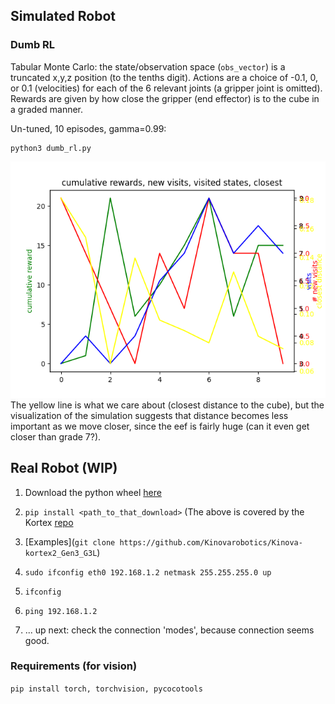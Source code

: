
## Simulated Robot
### Dumb RL
Tabular Monte Carlo: the state/observation space (`obs_vector`) is a truncated x,y,z position (to the tenths digit). Actions are a choice of -0.1, 0, or 0.1 (velocities) for each of the 6 relevant joints (a gripper joint is omitted). Rewards are given by how close the gripper (end effector) is to the cube in a graded manner.

Un-tuned, 10 episodes, gamma=0.99:
```
python3 dumb_rl.py
```
![Preliminary results](dumb_rl.png)
The yellow line is what we care about (closest distance to the cube), but the visualization of the simulation suggests that distance becomes less important as we move closer, since the eef is fairly huge (can it even get closer than grade 7?).

## Real Robot (WIP)
1. Download the python wheel [here](https://artifactory.kinovaapps.com/ui/repos/tree/General/generic-public/kortex/API/3.3.0/kortex_api-3.3.0.2-py3-none-any.whl)
2. `pip install <path_to_that_download>`
(The above is covered by the Kortex [repo](https://github.com/Kinovarobotics/Kinova-kortex2_Gen3_G3L/tree/master/api_python/examples)
3. [Examples](`git clone https://github.com/Kinovarobotics/Kinova-kortex2_Gen3_G3L`) 
4. `sudo ifconfig eth0 192.168.1.2 netmask 255.255.255.0 up`
5. `ifconfig`
6. `ping 192.168.1.2`

7. ... up next: check the connection 'modes', because connection seems good.

### Requirements (for vision)
`pip install torch, torchvision, pycocotools`

